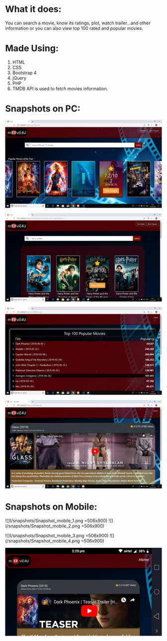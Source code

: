 # What it does:
You can search a movie, know its ratings, plot, watch trailer...and other information or you can also view top 100 rated and popular movies.

# Made Using:
1. HTML
2. CSS
3. Bootstrap 4
4. jQuery
5. PHP
6. TMDB API is used to fetch movies information.

# Snapshots on PC:
![](/snapshots/Snapshot_1.jpg)

![](/snapshots/Snapshot_2.jpg)

![](/snapshots/Snapshot_3.jpg)

![](/snapshots/Snapshot_4.jpg)

# Snapshots on Mobile:
![](/snapshots/Snapshot_mobile_1.png =506x900) ![](/snapshots/Snapshot_mobile_2.png =506x900)

![](/snapshots/Snapshot_mobile_3.png =506x900) ![](/snapshots/Snapshot_mobile_4.png =506x900)

![](/snapshots/Snapshot_mobile_5.png)

